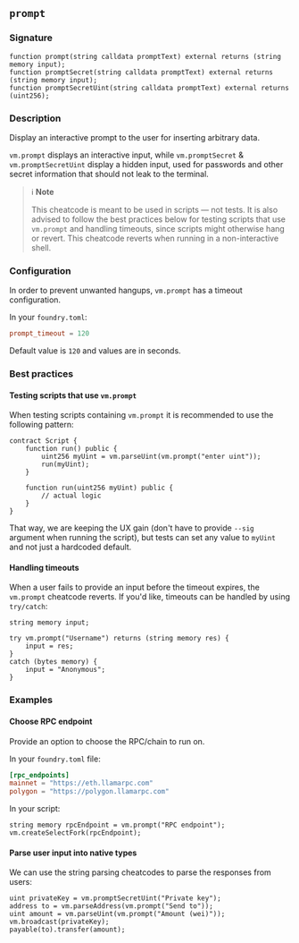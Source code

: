 ## `prompt`

### Signature

```solidity
function prompt(string calldata promptText) external returns (string memory input);
function promptSecret(string calldata promptText) external returns (string memory input);
function promptSecretUint(string calldata promptText) external returns (uint256);
```

### Description

Display an interactive prompt to the user for inserting arbitrary data.

`vm.prompt` displays an interactive input, while `vm.promptSecret` & `vm.promptSecretUint` display a
hidden input, used for passwords and other secret information that should not
leak to the terminal.

> ℹ️ **Note**
>
> This cheatcode is meant to be used in scripts ― not tests. It is also advised to
> follow the best practices below for testing scripts that use `vm.prompt` and
> handling timeouts, since scripts might otherwise hang or revert. This cheatcode
> reverts when running in a non-interactive shell.

### Configuration

In order to prevent unwanted hangups, `vm.prompt` has a timeout configuration.

In your `foundry.toml`:

```toml
prompt_timeout = 120
```

Default value is `120` and values are in seconds.

### Best practices

#### Testing scripts that use `vm.prompt`

When testing scripts containing `vm.prompt` it is recommended to use the
following pattern:

```solidity
contract Script {
    function run() public {
        uint256 myUint = vm.parseUint(vm.prompt("enter uint"));
        run(myUint);
    }

    function run(uint256 myUint) public {
        // actual logic
    }
}
```

That way, we are keeping the UX gain (don't have to provide `--sig` argument
when running the script), but tests can set any value to `myUint` and not just
a hardcoded default.

#### Handling timeouts

When a user fails to provide an input before the timeout expires, the
`vm.prompt` cheatcode reverts. If you'd like, timeouts can be handled by using
`try/catch`:

```solidity
string memory input;

try vm.prompt("Username") returns (string memory res) {
    input = res;
}
catch (bytes memory) {
    input = "Anonymous";
}
```

### Examples

#### Choose RPC endpoint

Provide an option to choose the RPC/chain to run on.

In your `foundry.toml` file:

```toml
[rpc_endpoints]
mainnet = "https://eth.llamarpc.com"
polygon = "https://polygon.llamarpc.com"
```

In your script:

```solidity
string memory rpcEndpoint = vm.prompt("RPC endpoint");
vm.createSelectFork(rpcEndpoint);
```

#### Parse user input into native types

We can use the string parsing cheatcodes to parse the responses from users:

```solidity
uint privateKey = vm.promptSecretUint("Private key");
address to = vm.parseAddress(vm.prompt("Send to"));
uint amount = vm.parseUint(vm.prompt("Amount (wei)"));
vm.broadcast(privateKey);
payable(to).transfer(amount);
```
